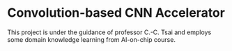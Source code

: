 # Convolution-based CNN Accelerator
This project is under the guidance of professor C.-C. Tsai and employs some domain knowledge learning from AI-on-chip course.

